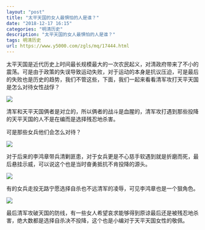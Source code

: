 ```yaml
---
layout: "post"
title: "太平天国的女人最惧怕的人是谁？"
date: "2018-12-17 16:15"
categories: "明清历史"
description: "太平天国的女人最惧怕的人是谁？"
tags: 明清历史
url: https://www.y5000.com/zgls/mq/17444.html
---
```






太平天国是近代历史上时间最长规模最大的一次农民起义，对清政府带来了不小的震荡。可是由于政策的失误导致运动失败，对于运动的本身是抗议压迫，可是最后的失败也是历史的趋势，我们不管这些，下面，我们一起来看看清军攻打天平天国是怎么对待女性战俘？

![](https://img.y5000.com/uploads/allimg/170320/09414L0G-0.jpg)

清军和天平天国俩者是对立的，所以俩者的战斗是血腥的，清军攻打遇到那些投降的天平天国的人不是在编而是选择残忍地杀害。

可是那些女兵他们会怎么对待？

![](https://img.y5000.com/uploads/allimg/170320/09414G364-1.jpg)

对于后来的李鸿章带兵清剿匪患，对于女兵更是不心慈手软遇到就是折磨而死，最后悬挂示威，可以说这个也是当时奋勇抵抗不肯投降的源头。

![](https://img.y5000.com/uploads/allimg/170320/09414M006-2.jpg)

有的女兵走投无路宁愿选择自杀也不远清军的凌辱，可见李鸿章也是一个狠角色。

![](https://img.y5000.com/uploads/allimg/170320/09414G254-3.jpg)

最后清军攻破天国的防线，有一些女人希望哀求能够得到原谅最后还是被残忍地杀害，绝大数都是选择自杀决不投降，这个也是小编对于天平天国女性的敬佩。
